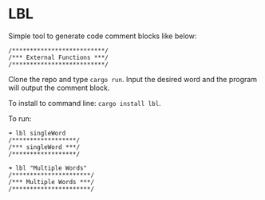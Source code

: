 # LBL

Simple tool to generate code comment blocks like below:

```
/**************************/
/*** External Functions ***/
/**************************/
```

Clone the repo and type `cargo run`. Input the desired word and the program will output the comment block.

To install to command line: `cargo install lbl`.

To run:

```
➜ lbl singleWord
/******************/
/*** singleWord ***/
/******************/

➜ lbl "Multiple Words"
/**********************/
/*** Multiple Words ***/
/**********************/
````
